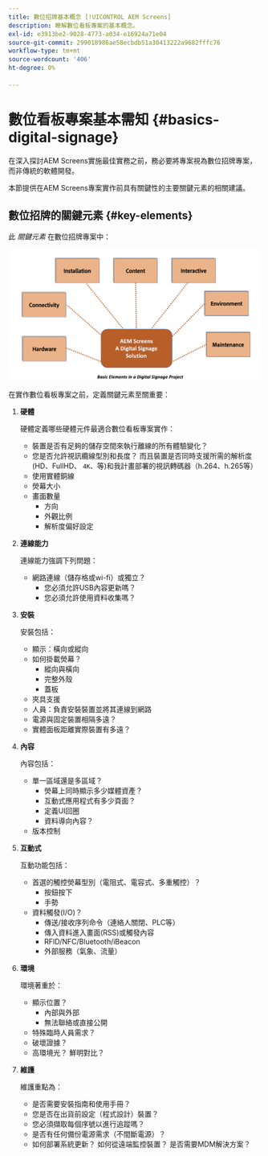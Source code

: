 ```yaml
---
title: 數位招牌基本概念 [!UICONTROL AEM Screens]
description: 瞭解數位看板專案的基本概念。
exl-id: e3913be2-9028-4773-a034-e16924a71e04
source-git-commit: 299018986ae58ecbdb51a30413222a9682fffc76
workflow-type: tm+mt
source-wordcount: '406'
ht-degree: 0%

---
```


# 數位看板專案基本需知 {#basics-digital-signage}

在深入探討AEM Screens實施最佳實務之前，務必要將專案視為數位招牌專案，而非傳統的軟體開發。

本節提供在AEM Screens專案實作前具有關鍵性的主要關鍵元素的相關建議。

## 數位招牌的關鍵元素 {#key-elements}

此 *關鍵元素* 在數位招牌專案中：

![](/help/assets/Elements-Revised.png)

在實作數位看板專案之前，定義關鍵元素至關重要：

1. **硬體**

   硬體定義哪些硬體元件最適合數位看板專案實作：
   * 裝置是否有足夠的儲存空間來執行離線的所有體驗變化？
   * 您是否允許視訊纜線型別和長度？ 而且裝置是否同時支援所需的解析度(HD、FullHD、 `4K`、等)和我計畫部署的視訊轉碼器（h.264、h.265等）
   * 使用實體銅線
   * 熒幕大小
   * 畫面數量
      * 方向
      * 外觀比例
      * 解析度偏好設定

1. **連線能力**

   連線能力強調下列問題：
   * 網路連線（儲存格或wi-fi）或獨立？
      * 您必須允許USB內容更新嗎？
      * 您必須允許使用資料收集嗎？

1. **安裝**

   安裝包括：
   * 顯示：橫向或縱向
   * 如何掛載熒幕？
      * 縱向與橫向
      * 完整外殼
      * 蓋板
   * 夾具支援
   * 人員：負責安裝裝置並將其連線到網路
   * 電源與固定裝置相隔多遠？
   * 實體面板距離實際裝置有多遠？

1. **內容**

   內容包括：
   * 單一區域還是多區域？
      * 熒幕上同時顯示多少媒體資產？
      * 互動式應用程式有多少頁面？
      * 定義UI回圈
      * 資料導向內容？
   * 版本控制

1. **互動式**

   互動功能包括：
   * 首選的觸控熒幕型別（電阻式、電容式、多重觸控）？
      * 按鈕按下
      * 手勢
   * 資料觸發(I/O)？
      * 傳送/接收序列命令（連絡人關閉、PLC等）
      * 傳入資料進入畫面(RSS)或觸發內容
      * RFID/NFC/Bluetooth/iBeacon
      * 外部服務（氣象、流量）

1. **環境**

   環境著重於：
   * 顯示位置？
      * 內部與外部
      * 無法聯絡或直接公開
   * 特殊臨時人員需求？
   * 破壞證據？
   * 高環境光？ 鮮明對比？

1. **維護**

   維護重點為：

   * 是否需要安裝指南和使用手冊？
   * 您是否在出貨前設定（程式設計）裝置？
   * 您必須擷取每個序號以進行追蹤嗎？
   * 是否有任何備份電源需求（不間斷電源）？
   * 如何部署系統更新？ 如何從遠端監控裝置？ 是否需要MDM解決方案？
